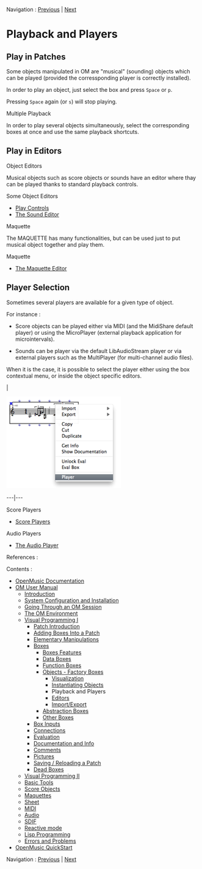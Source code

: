 Navigation : [Previous](2-Instanciation "page
précédente\(Instantiating Objects\)") | [Next](3-Editors "page
suivante\(Editors\)")


# Playback and Players

## Play in Patches

Some objects manipulated in OM are "musical" (sounding) objects which can be
played (provided the corressponding player is correctly installed).

In order to play an object, just select the box and press `Space` or `p`.

Pressing `Space` again (or `s`) will stop playing.

Multiple Playback

In order to play several objects simultaneously, select the corresponding
boxes at once and use the same playback shortcuts.

## Play in Editors

Object Editors

Musical objects such as score objects or sounds have an editor where thay can
be played thanks to standard playback controls.

Some Object Editors

  * [Play Controls](Editor-Play)
  * [The Sound Editor](SoundEditor)

Maquette

The MAQUETTE has many functionalities, but can be used just to put musical
object together and play them.

Maquette

  * [The Maquette Editor](Editor)

## Player Selection

Sometimes several players are available for a given type of object.

For instance :

  * Score objects can be played either via MIDI (and the MidiShare default player) or using the MicroPlayer (external playback application for microintervals).

  * Sounds can be player via the default LibAudioStream player or via external players such as the MultiPlayer (for multi-channel audio files).

When it is the case, it is possible to select the player either using the box
contextual menu, or inside the object specific editors.

|

[![](../res/change-player_1.png)](../res/change-player.png "Cliquez pour
agrandir")  
  
---|---  
  
Score Players

  * [Score Players](ScorePlayer)

Audio Players

  * [The Audio Player](AudioPlayer)

References :

Contents :

  * [OpenMusic Documentation](OM-Documentation)
  * [OM User Manual](OM-User-Manual)
    * [Introduction](00-Contents)
    * [System Configuration and Installation](Installation)
    * [Going Through an OM Session](Goingthrough)
    * [The OM Environment](Environment)
    * [Visual Programming I](BasicVisualProgramming)
      * [Patch Introduction](ProgrammingIntro)
      * [Adding Boxes Into a Patch](AddingBoxes)
      * [Elementary Manipulations](ElementaryManips)
      * [Boxes](Boxes)
        * [Boxes Features](GraphicFeatures)
        * [Data Boxes](DataBox)
        * [Function Boxes](FunctionBoxes)
        * [Objects - Factory Boxes](FactoryBoxes)
          * [Visualization](1-Visualization)
          * [Instantiating Objects](2-Instanciation)
          * Playback and Players
          * [Editors](3-Editors)
          * [Import/Export](4-ImportExport)
        * [Abstraction Boxes](AbsBoxesIntro)
        * [Other Boxes](OtherBoxes)
      * [Box Inputs](BoxInputs)
      * [Connections](Connections)
      * [Evaluation](Evaluation)
      * [Documentation and Info](DocAndInfo)
      * [Comments](Comments)
      * [Pictures](Pictures)
      * [Saving / Reloading a Patch](SavingPatch)
      * [Dead Boxes](DeadBox)
    * [Visual Programming II](AdvancedVisualProgramming)
    * [Basic Tools](BasicObjects)
    * [Score Objects](ScoreObjects)
    * [Maquettes](Maquettes)
    * [Sheet](Sheet)
    * [MIDI](MIDI)
    * [Audio](Audio)
    * [SDIF](SDIF)
    * [Reactive mode](Reactive)
    * [Lisp Programming](Lisp)
    * [Errors and Problems](errors)
  * [OpenMusic QuickStart](QuickStart-Chapters)

Navigation : [Previous](2-Instanciation "page
précédente\(Instantiating Objects\)") | [Next](3-Editors "page
suivante\(Editors\)")


